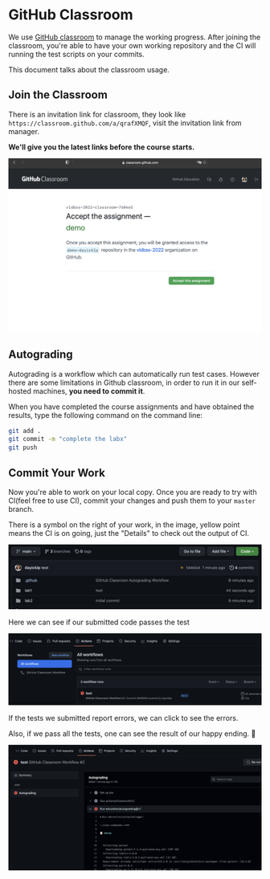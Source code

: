# GitHub Classroom

We use [GitHub classroom](https://classroom.github.com/) to manage the working progress. After joining the classroom, you're able to have your own working repository and the CI will running the test scripts on your commits.

This document talks about the classroom usage.

## Join the Classroom

There is an invitation link for classroom, they look like `https://classroom.github.com/a/qrafXMQF`, visit the invitation link from manager.

**We'll give you the latest links before the course starts.**

![](./image/join_classroom.png)

## Autograding

Autograding is a workflow which can automatically run test cases. However there are some limitations in Github classroom, in order to run it in our self-hosted machines, **you need to commit it**.

When you have completed the course assignments and have obtained the results, type the following command on the command line:

```sh
git add .
git commit -m "complete the labx"
git push
```

## Commit Your Work

Now you're able to work on your local copy. Once you are ready to try with CI(feel free to use CI), commit your changes and push them to your `master` branch.

There is a symbol on the right of your work, in the image, yellow point means the CI is on going, just the "Details" to check out the output of CI.

![](./image/running_test.png)

Here we can see if our submitted code passes the test

![](./image/test_results.png)

If the tests we submitted report errors, we can click to see the errors.

Also, if we pass all the tests, one can see the result of our happy ending. 🎉

![](./image/fail_error.png)
